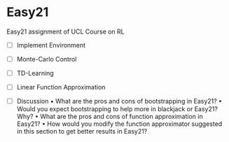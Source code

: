 # Easy21
Easy21 assignment of UCL Course on RL

- [ ] Implement Environment
- [ ] Monte-Carlo Control
- [ ] TD-Learning
- [ ] Linear Function Approximation

- [ ] Discussion
• What are the pros and cons of bootstrapping in Easy21?
• Would you expect bootstrapping to help more in blackjack or Easy21? Why?
• What are the pros and cons of function approximation in Easy21?
• How would you modify the function approximator suggested in this section
to get better results in Easy21?
